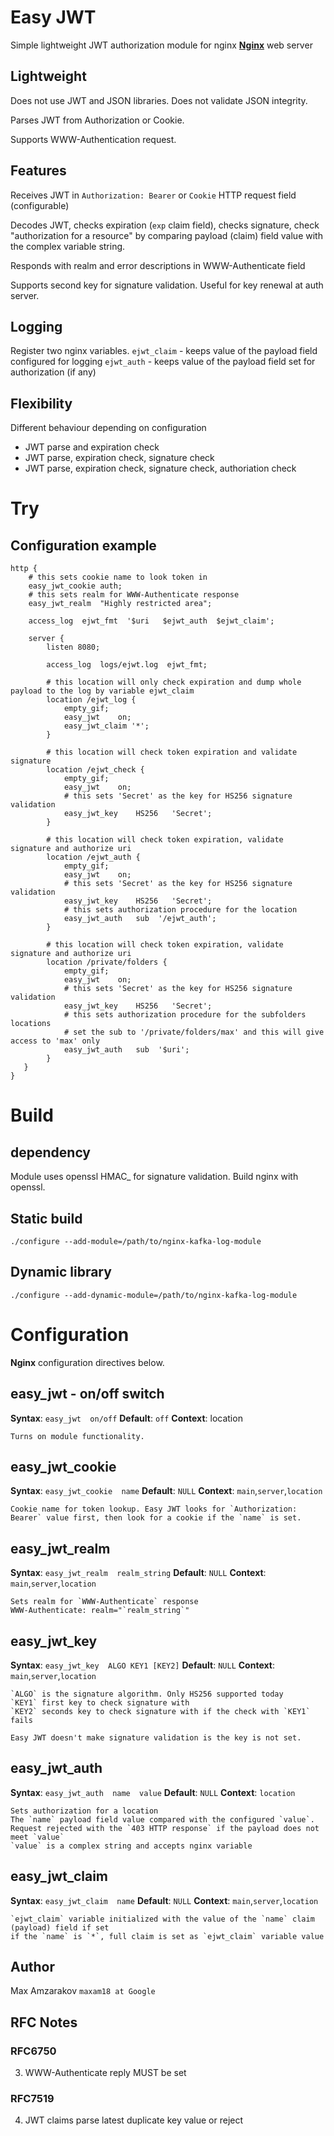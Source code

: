 # Easy JWT

Simple lightweight JWT authorization module for nginx **[Nginx](https://nignx.org/)** web server

## Lightweight 
Does not use JWT and JSON libraries. Does not validate JSON integrity.

Parses JWT from Authorization or Cookie.

Supports WWW-Authentication request.

## Features
Receives JWT in `Authorization: Bearer` or `Cookie` HTTP request field (configurable)

Decodes JWT, checks expiration (`exp` claim field), checks signature, check "authorization for a resource" by comparing payload (claim) field value with the complex variable string.

Responds with realm and error descriptions in WWW-Authenticate field

Supports second key for signature validation. Useful for key renewal at auth server.


## Logging
Register two nginx variables. 
`ejwt_claim` - keeps value of the payload field configured for logging 
`ejwt_auth` - keeps value of the payload field set for authorization (if any)

## Flexibility
Different behaviour depending on configuration
- JWT parse and expiration check
- JWT parse, expiration check, signature check
- JWT parse, expiration check, signature check, authoriation check


# Try
## Configuration example

    http {
        # this sets cookie name to look token in
        easy_jwt_cookie auth;
        # this sets realm for WWW-Authenticate response
        easy_jwt_realm  "Highly restricted area";

        access_log  ejwt_fmt  '$uri   $ejwt_auth  $ejwt_claim';

    	server {
            listen 8080;
            
            access_log  logs/ejwt.log  ejwt_fmt;

            # this location will only check expiration and dump whole payload to the log by variable ejwt_claim
            location /ejwt_log {
                empty_gif;
                easy_jwt    on;
                easy_jwt_claim '*';
            }
            
            # this location will check token expiration and validate signature 
            location /ejwt_check {
                empty_gif;
                easy_jwt    on;
                # this sets 'Secret' as the key for HS256 signature validation
                easy_jwt_key    HS256   'Secret';
            }

            # this location will check token expiration, validate signature and authorize uri
            location /ejwt_auth {
                empty_gif;
                easy_jwt    on;
                # this sets 'Secret' as the key for HS256 signature validation
                easy_jwt_key    HS256   'Secret';
                # this sets authorization procedure for the location
                easy_jwt_auth   sub  '/ejwt_auth';
            }

            # this location will check token expiration, validate signature and authorize uri
            location /private/folders {
                empty_gif;
                easy_jwt    on;
                # this sets 'Secret' as the key for HS256 signature validation
                easy_jwt_key    HS256   'Secret';
                # this sets authorization procedure for the subfolders locations
                # set the sub to '/private/folders/max' and this will give access to 'max' only
                easy_jwt_auth   sub  '$uri';
            }
       }
	}

# Build

## dependency
Module uses openssl HMAC_ for signature validation. Build nginx with openssl.

## Static build

    ./configure --add-module=/path/to/nginx-kafka-log-module

## Dynamic library
  
	./configure --add-dynamic-module=/path/to/nginx-kafka-log-module

# Configuration

**Nginx** configuration directives below. 

## easy_jwt - on/off switch
**Syntax**: `easy_jwt  on/off`
**Default**: `off`
**Context**: location

    Turns on module functionality.

## easy_jwt_cookie 
**Syntax**: `easy_jwt_cookie  name`
**Default**: `NULL`
**Context**: `main`,`server`,`location`

    Cookie name for token lookup. Easy JWT looks for `Authorization: Bearer` value first, then look for a cookie if the `name` is set.

## easy_jwt_realm 
**Syntax**: `easy_jwt_realm  realm_string`
**Default**: `NULL`
**Context**: `main`,`server`,`location`

    Sets realm for `WWW-Authenticate` response
    WWW-Authenticate: realm="`realm_string`"

## easy_jwt_key 
**Syntax**: `easy_jwt_key  ALGO KEY1 [KEY2]`
**Default**: `NULL`
**Context**: `main`,`server`,`location`

    `ALGO` is the signature algorithm. Only HS256 supported today
    `KEY1` first key to check signature with 
    `KEY2` seconds key to check signature with if the check with `KEY1` fails
    
    Easy JWT doesn't make signature validation is the key is not set.

## easy_jwt_auth
**Syntax**: `easy_jwt_auth  name  value`
**Default**: `NULL`
**Context**: `location`

    Sets authorization for a location
    The `name` payload field value compared with the configured `value`.
    Request rejected with the `403 HTTP response` if the payload does not meet `value`
    `value` is a complex string and accepts nginx variable

## easy_jwt_claim
**Syntax**: `easy_jwt_claim  name`
**Default**: `NULL`
**Context**: `main`,`server`,`location`

    `ejwt_claim` variable initialized with the value of the `name` claim (payload) field if set
    if the `name` is `*`, full claim is set as `ejwt_claim` variable value



## Author
Max Amzarakov `maxam18 at Google`

## RFC Notes
### RFC6750 
3. WWW-Authenticate reply MUST be set
### RFC7519
4. JWT claims
parse latest duplicate key value or reject
